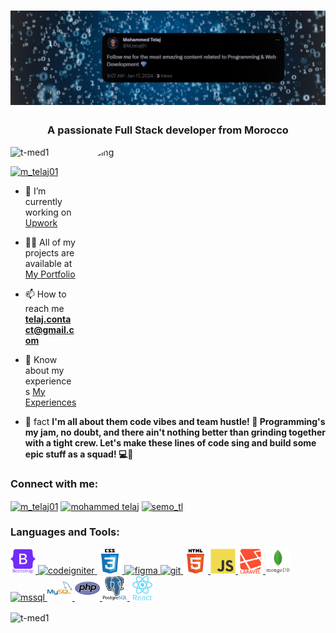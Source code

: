 
<h1 align="center">
  <img src="https://github.com/t-med1/t-med1/blob/main/linkedin%20banner.jpg">
</h1>
<h3 align="center">A passionate Full Stack developer from Morocco</h3>
<img align="right" style="border-radius: 20%;" alt="coding" width="400" height="400" src="https://github.com/t-med1/t-med1/blob/main/Digital.gif">

<p align="left"> <img src="https://komarev.com/ghpvc/?username=t-med1&label=Profile%20views&color=0e75b6&style=flat" alt="t-med1" /> </p>

<p align="left"> <a href="https://twitter.com/m_telaj01" target="blank"><img src="https://img.shields.io/twitter/follow/m_telaj01?logo=twitter&style=for-the-badge" alt="m_telaj01" /></a> </p>

- 🔭 I’m currently working on [Upwork](https://www.upwork.com/freelancers/~010fcc57ad5aa4ad2a)

- 👨‍💻 All of my projects are available at [My Portfolio](https://telaj-folio.000webhostapp.com/)

- 📫 How to reach me **telaj.contact@gmail.com**

- 📄 Know about my experiences [My Experiences](https://telaj-folio.000webhostapp.com/)

- 🤝 fact **I'm all about them code vibes and team hustle! 🚀 Programming's my jam, no doubt, and there ain't nothing better than grinding together with a tight crew. Let's make these lines of code sing and build some epic stuff as a squad! 💻👊**

<h3 align="left">Connect with me:</h3>
<p align="left">
<a href="https://twitter.com/m_telaj01" target="blank"><img align="center" src="https://raw.githubusercontent.com/rahuldkjain/github-profile-readme-generator/master/src/images/icons/Social/twitter.svg" alt="m_telaj01" height="30" width="40" /></a>
<a href="https://www.linkedin.com/in/mohammed-telaj-420488264/" target="blank"><img align="center" src="https://raw.githubusercontent.com/rahuldkjain/github-profile-readme-generator/master/src/images/icons/Social/linked-in-alt.svg" alt="mohammed telaj" height="30" width="40" /></a>
<a href="https://www.instagram.com/__semotl/" target="blank"><img align="center" src="https://raw.githubusercontent.com/rahuldkjain/github-profile-readme-generator/master/src/images/icons/Social/instagram.svg" alt="semo_tl" height="30" width="40" /></a>
</p>

<h3 align="left">Languages and Tools:</h3>
<p align="left"> <a href="https://getbootstrap.com" target="_blank" rel="noreferrer"> <img src="https://raw.githubusercontent.com/devicons/devicon/master/icons/bootstrap/bootstrap-plain-wordmark.svg" alt="bootstrap" width="40" height="40"/> </a> <a href="https://codeigniter.com" target="_blank" rel="noreferrer"> <img src="https://cdn.worldvectorlogo.com/logos/codeigniter.svg" alt="codeigniter" width="40" height="40"/> </a> <a href="https://www.w3schools.com/css/" target="_blank" rel="noreferrer"> <img src="https://raw.githubusercontent.com/devicons/devicon/master/icons/css3/css3-original-wordmark.svg" alt="css3" width="40" height="40"/> </a> <a href="https://www.figma.com/" target="_blank" rel="noreferrer"> <img src="https://www.vectorlogo.zone/logos/figma/figma-icon.svg" alt="figma" width="40" height="40"/> </a> <a href="https://git-scm.com/" target="_blank" rel="noreferrer"> <img src="https://www.vectorlogo.zone/logos/git-scm/git-scm-icon.svg" alt="git" width="40" height="40"/> </a> <a href="https://www.w3.org/html/" target="_blank" rel="noreferrer"> <img src="https://raw.githubusercontent.com/devicons/devicon/master/icons/html5/html5-original-wordmark.svg" alt="html5" width="40" height="40"/> </a> <a href="https://developer.mozilla.org/en-US/docs/Web/JavaScript" target="_blank" rel="noreferrer"> <img src="https://raw.githubusercontent.com/devicons/devicon/master/icons/javascript/javascript-original.svg" alt="javascript" width="40" height="40"/> </a> <a href="https://laravel.com/" target="_blank" rel="noreferrer"> <img src="https://raw.githubusercontent.com/devicons/devicon/master/icons/laravel/laravel-plain-wordmark.svg" alt="laravel" width="40" height="40"/> </a> <a href="https://www.mongodb.com/" target="_blank" rel="noreferrer"> <img src="https://raw.githubusercontent.com/devicons/devicon/master/icons/mongodb/mongodb-original-wordmark.svg" alt="mongodb" width="40" height="40"/> </a> <a href="https://www.microsoft.com/en-us/sql-server" target="_blank" rel="noreferrer"> <img src="https://www.svgrepo.com/show/303229/microsoft-sql-server-logo.svg" alt="mssql" width="40" height="40"/> </a> <a href="https://www.mysql.com/" target="_blank" rel="noreferrer"> <img src="https://raw.githubusercontent.com/devicons/devicon/master/icons/mysql/mysql-original-wordmark.svg" alt="mysql" width="40" height="40"/> </a> <a href="https://www.php.net" target="_blank" rel="noreferrer"> <img src="https://raw.githubusercontent.com/devicons/devicon/master/icons/php/php-original.svg" alt="php" width="40" height="40"/> </a> <a href="https://www.postgresql.org" target="_blank" rel="noreferrer"> <img src="https://raw.githubusercontent.com/devicons/devicon/master/icons/postgresql/postgresql-original-wordmark.svg" alt="postgresql" width="40" height="40"/> </a> <a href="https://reactjs.org/" target="_blank" rel="noreferrer"> <img src="https://raw.githubusercontent.com/devicons/devicon/master/icons/react/react-original-wordmark.svg" alt="react" width="40" height="40"/> </a> </p>

<p><img align="center" src="https://github-readme-stats.vercel.app/api/top-langs?username=t-med1&show_icons=true&locale=en&layout=compact" alt="t-med1" /></p>

